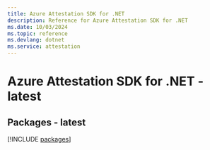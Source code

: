 ```yaml
---
title: Azure Attestation SDK for .NET
description: Reference for Azure Attestation SDK for .NET
ms.date: 10/03/2024
ms.topic: reference
ms.devlang: dotnet
ms.service: attestation
---
```

# Azure Attestation SDK for .NET - latest
## Packages - latest
[!INCLUDE [packages](attestation-index.md)]
